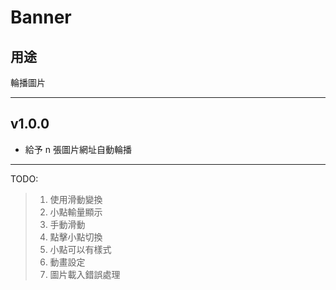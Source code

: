 
# Banner

## 用途
輪播圖片

***

## v1.0.0  
* 給予 n 張圖片網址自動輪播

***

TODO:  
> 1. 使用滑動變換
> 2. 小點輸量顯示
> 3. 手動滑動
> 4. 點擊小點切換
> 5. 小點可以有樣式
> 6. 動畫設定
> 7. 圖片載入錯誤處理

